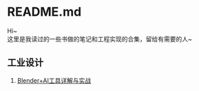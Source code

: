 # README.md
Hi~  
这里是我读过的一些书做的笔记和工程实现的合集，留给有需要的人~

## 工业设计
1. [Blender+AI工具详解与实战](./Blender_AI_Tools_Description_And_Practice/)
